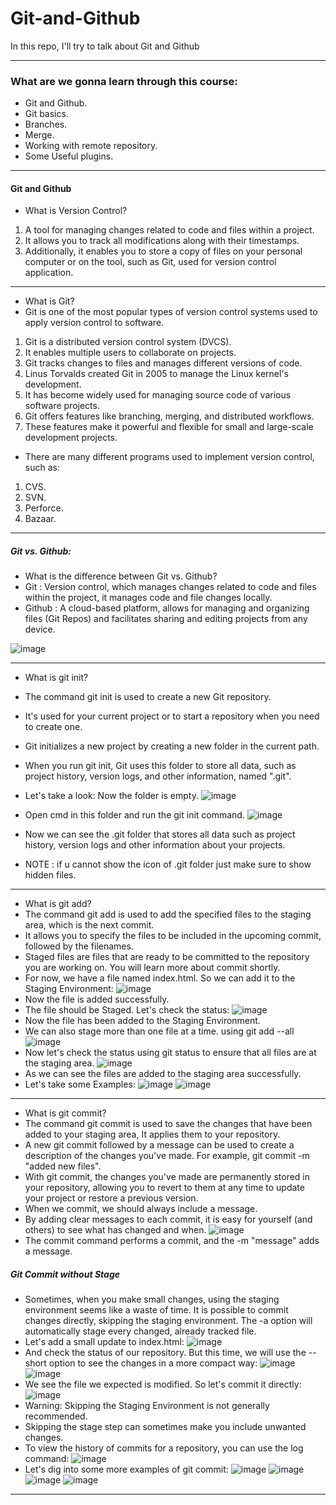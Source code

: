 # Git-and-Github
In this repo, I'll try to talk about Git and Github

---
### What are we gonna learn through this course:
- Git and Github.
- Git basics.
- Branches.
- Merge.
- Working with remote repository.
- Some Useful plugins.
---
#### Git and Github
- What is Version Control?
1. A tool for managing changes related to code and files within a project.
2. It allows you to track all modifications along with their timestamps.
3. Additionally, it enables you to store a copy of files on your personal computer or on the tool, such as Git, used for version control application.

---

- What is Git?
- Git is one of the most popular types of version control systems used to apply version control to software.
1. Git is a distributed version control system (DVCS).
2. It enables multiple users to collaborate on projects.
3. Git tracks changes to files and manages different versions of code.
4. Linus Torvalds created Git in 2005 to manage the Linux kernel's development.
5. It has become widely used for managing source code of various software projects.
6. Git offers features like branching, merging, and distributed workflows.
7. These features make it powerful and flexible for small and large-scale development projects.

- There are many different programs used to implement version control, such as:
1. CVS.
2. SVN.
3. Perforce.
4. Bazaar.

---
##### Git vs. Github:
- What is the difference between Git vs. Github?
- Git : Version control, which manages changes related to code and files within the project, it manages code and file changes locally.
- Github : A cloud-based platform, allows for managing and organizing files (Git Repos) and facilitates sharing and editing projects from any device.
  
![image](https://github.com/A8N0RMAL/Gita-and-Github/assets/119806250/101ec355-de13-4f84-8398-0bbfe9cb0495)

---
- What is git init?
- The command git init is used to create a new Git repository.
- It's used for your current project or to start a repository when you need to create one.
- Git initializes a new project by creating a new folder in the current path.
- When you run git init, Git uses this folder to store all data, such as project history, version logs, and other information, named ".git".

- Let's take a look: Now the folder is empty.
![image](https://github.com/A8N0RMAL/Git-and-Github/assets/119806250/52aa5b57-2581-45b4-9811-934912cb458d)
- Open cmd in this folder and run the git init command.
![image](https://github.com/A8N0RMAL/Git-and-Github/assets/119806250/87c479bd-2620-4746-8024-b048b0bc34f6)
- Now we can see the .git folder that stores all data such as project history, version logs and other information about your projects.
- NOTE : if u cannot show the icon of .git folder just make sure to show hidden files.

---
- What is git add?
- The command git add is used to add the specified files to the staging area, which is the next commit.
- It allows you to specify the files to be included in the upcoming commit, followed by the filenames.
- Staged files are files that are ready to be committed to the repository you are working on. You will learn more about commit shortly.
- For now, we have a file named index.html. So we can add it to the Staging Environment:
![image](https://github.com/A8N0RMAL/Git-and-Github/assets/119806250/1f26f9d3-4214-4e0f-8820-0648d66377ed)
- Now the file is added successfully.
- The file should be Staged. Let's check the status:
![image](https://github.com/A8N0RMAL/Git-and-Github/assets/119806250/4f8cc4e3-99d9-4a54-b7c7-ee35e5793099)
- Now the file has been added to the Staging Environment.
- We can also stage more than one file at a time. using git add --all
![image](https://github.com/A8N0RMAL/Git-and-Github/assets/119806250/6a2b05b5-0b55-4d54-9ea6-c25010d4fe4a)
- Now let's check the status using git status to ensure that all files are at the staging area.
![image](https://github.com/A8N0RMAL/Git-and-Github/assets/119806250/ea262217-0d79-43b7-abb0-925a400d2c4c)
- As we can see the files are added to the staging area successfully.
- Let's take some Examples:
![image](https://github.com/A8N0RMAL/Git-and-Github/assets/119806250/4451d889-0212-40cf-a5b8-c505ee76105e)
![image](https://github.com/A8N0RMAL/Git-and-Github/assets/119806250/c433741a-e703-4f61-9b6f-53bbfddb5db9)
---
- What is git commit?
- The command git commit is used to save the changes that have been added to your staging area, It applies them to your repository.
- A new git commit followed by a message can be used to create a description of the changes you've made. For example, git commit -m "added new files".
- With git commit, the changes you've made are permanently stored in your repository, allowing you to revert to them at any time to update your project or restore a previous version.
- When we commit, we should always include a message.
- By adding clear messages to each commit, it is easy for yourself (and others) to see what has changed and when.
![image](https://github.com/A8N0RMAL/Git-and-Github/assets/119806250/2ae89cd9-4cae-4cdd-8c33-e0598940d138)
- The commit command performs a commit, and the -m "message" adds a message.
##### Git Commit without Stage
- Sometimes, when you make small changes, using the staging environment seems like a waste of time. It is possible to commit changes directly, skipping the staging environment. The -a option will automatically stage every changed, already tracked file.
- Let's add a small update to index.html:
![image](https://github.com/A8N0RMAL/Git-and-Github/assets/119806250/68a3e370-b535-4b61-9111-e7f5fc823d81)
- And check the status of our repository. But this time, we will use the --short option to see the changes in a more compact way:
![image](https://github.com/A8N0RMAL/Git-and-Github/assets/119806250/24c18ffc-55f4-4fd1-bc1f-11760a106847)
![image](https://github.com/A8N0RMAL/Git-and-Github/assets/119806250/244d40c8-c5bc-4e88-82a9-a0295af3bc38)
- We see the file we expected is modified. So let's commit it directly:
![image](https://github.com/A8N0RMAL/Git-and-Github/assets/119806250/606dab5d-e0b6-4327-8ce9-249957a6a543)
- Warning: Skipping the Staging Environment is not generally recommended.
- Skipping the stage step can sometimes make you include unwanted changes.
- To view the history of commits for a repository, you can use the log command:
![image](https://github.com/A8N0RMAL/Git-and-Github/assets/119806250/ac4dba30-5fa0-4a51-a5c2-604692371723)
- Let's dig into some more examples of git commit:
![image](https://github.com/A8N0RMAL/Git-and-Github/assets/119806250/62fecfd6-0881-4391-adfd-971941f4ca8d)
![image](https://github.com/A8N0RMAL/Git-and-Github/assets/119806250/1669c364-9583-446a-8f6b-0e3f7b1976c1)
![image](https://github.com/A8N0RMAL/Git-and-Github/assets/119806250/4de7e43c-f715-4db6-8d97-c1e6201236b3)
![image](https://github.com/A8N0RMAL/Git-and-Github/assets/119806250/06206f5f-20ff-4182-a1f6-8b3347b01c95)
---
